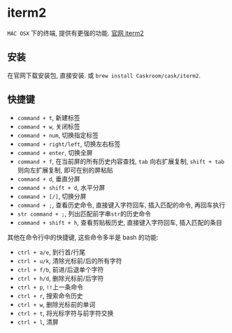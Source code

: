 # iterm2

`MAC OSX` 下的终端, 提供有更强的功能. [官网 iterm2](www.iterm2.org)

## 安装

在官网下载安装包, 直接安装. 或 `brew install Caskroom/cask/iterm2`.

## 快捷键

* `command + t`, 新建标签
* `command + w`, 关闭标签
* `command + num`, 切换指定标签
* `command + right/left`, 切换左右标签
* `command + enter`, 切换全屏
* `command + f`, 在当前屏的所有历史内容查找, `tab` 向右扩展复制, `shift + tab`则向左扩展复制, 即可在别的屏粘贴
* `command + d`, 垂直分屏
* `command + shift + d`, 水平分屏
* `command + [/]`, 切换分屏
* `command + ;`, 查看历史命令, 直接键入字符回车, 插入匹配的命令, 再回车执行
* `str command + ;`, 列出匹配前字串`str`的历史命令
* `command + shift + h`, 查看剪贴板历史, 直接键入字符回车, 插入匹配的条目

其他在命令行中的快捷键, 这些命令多半是 bash 的功能:
* `ctrl + a/e`, 到行首/行尾
* `ctrl + u/k`, 清除光标前/后的所有字符
* `ctrl + f/b`, 前进/后退单个字符
* `ctrl + h/d`, 删除光标前/后字符
* `ctrl + p`, `!!`上一条命令
* `ctrl + r`, 搜索命令历史
* `ctrl + w`, 删除光标前的单词
* `ctrl + t`, 将光标字符与前字符交换
* `ctrl + l`, 清屏
